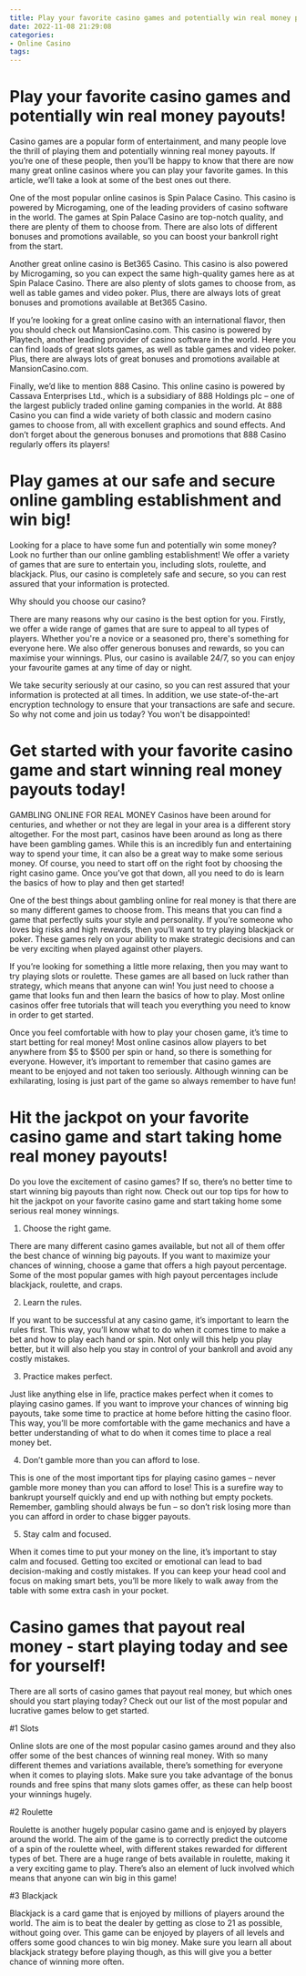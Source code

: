 ```yaml
---
title: Play your favorite casino games and potentially win real money payouts!
date: 2022-11-08 21:29:08
categories:
- Online Casino
tags:
---
```



#  Play your favorite casino games and potentially win real money payouts!

Casino games are a popular form of entertainment, and many people love the thrill of playing them and potentially winning real money payouts. If you’re one of these people, then you’ll be happy to know that there are now many great online casinos where you can play your favorite games. In this article, we’ll take a look at some of the best ones out there.

One of the most popular online casinos is Spin Palace Casino. This casino is powered by Microgaming, one of the leading providers of casino software in the world. The games at Spin Palace Casino are top-notch quality, and there are plenty of them to choose from. There are also lots of different bonuses and promotions available, so you can boost your bankroll right from the start.

Another great online casino is Bet365 Casino. This casino is also powered by Microgaming, so you can expect the same high-quality games here as at Spin Palace Casino. There are also plenty of slots games to choose from, as well as table games and video poker. Plus, there are always lots of great bonuses and promotions available at Bet365 Casino.

If you’re looking for a great online casino with an international flavor, then you should check out MansionCasino.com. This casino is powered by Playtech, another leading provider of casino software in the world. Here you can find loads of great slots games, as well as table games and video poker. Plus, there are always lots of great bonuses and promotions available at MansionCasino.com.

Finally, we’d like to mention 888 Casino. This online casino is powered by Cassava Enterprises Ltd., which is a subsidiary of 888 Holdings plc – one of the largest publicly traded online gaming companies in the world. At 888 Casino you can find a wide variety of both classic and modern casino games to choose from, all with excellent graphics and sound effects. And don’t forget about the generous bonuses and promotions that 888 Casino regularly offers its players!

#  Play games at our safe and secure online gambling establishment and win big!

Looking for a place to have some fun and potentially win some money? Look no further than our online gambling establishment! We offer a variety of games that are sure to entertain you, including slots, roulette, and blackjack. Plus, our casino is completely safe and secure, so you can rest assured that your information is protected.

Why should you choose our casino?

There are many reasons why our casino is the best option for you. Firstly, we offer a wide range of games that are sure to appeal to all types of players. Whether you're a novice or a seasoned pro, there's something for everyone here. We also offer generous bonuses and rewards, so you can maximise your winnings. Plus, our casino is available 24/7, so you can enjoy your favourite games at any time of day or night.

We take security seriously at our casino, so you can rest assured that your information is protected at all times. In addition, we use state-of-the-art encryption technology to ensure that your transactions are safe and secure. So why not come and join us today? You won't be disappointed!

#  Get started with your favorite casino game and start winning real money payouts today!

 GAMBLING ONLINE FOR REAL MONEY
Casinos have been around for centuries, and whether or not they are legal in your area is a different story altogether. For the most part, casinos have been around as long as there have been gambling games. While this is an incredibly fun and entertaining way to spend your time, it can also be a great way to make some serious money. Of course, you need to start off on the right foot by choosing the right casino game. Once you’ve got that down, all you need to do is learn the basics of how to play and then get started!

One of the best things about gambling online for real money is that there are so many different games to choose from. This means that you can find a game that perfectly suits your style and personality. If you’re someone who loves big risks and high rewards, then you’ll want to try playing blackjack or poker. These games rely on your ability to make strategic decisions and can be very exciting when played against other players.

If you’re looking for something a little more relaxing, then you may want to try playing slots or roulette. These games are all based on luck rather than strategy, which means that anyone can win! You just need to choose a game that looks fun and then learn the basics of how to play. Most online casinos offer free tutorials that will teach you everything you need to know in order to get started.

Once you feel comfortable with how to play your chosen game, it’s time to start betting for real money! Most online casinos allow players to bet anywhere from $5 to $500 per spin or hand, so there is something for everyone. However, it’s important to remember that casino games are meant to be enjoyed and not taken too seriously. Although winning can be exhilarating, losing is just part of the game so always remember to have fun!

#  Hit the jackpot on your favorite casino game and start taking home real money payouts!

Do you love the excitement of casino games? If so, there’s no better time to start winning big payouts than right now. Check out our top tips for how to hit the jackpot on your favorite casino game and start taking home some serious real money winnings.

1. Choose the right game.

There are many different casino games available, but not all of them offer the best chance of winning big payouts. If you want to maximize your chances of winning, choose a game that offers a high payout percentage. Some of the most popular games with high payout percentages include blackjack, roulette, and craps.

2. Learn the rules.

If you want to be successful at any casino game, it’s important to learn the rules first. This way, you’ll know what to do when it comes time to make a bet and how to play each hand or spin. Not only will this help you play better, but it will also help you stay in control of your bankroll and avoid any costly mistakes.

3. Practice makes perfect.

Just like anything else in life, practice makes perfect when it comes to playing casino games. If you want to improve your chances of winning big payouts, take some time to practice at home before hitting the casino floor. This way, you’ll be more comfortable with the game mechanics and have a better understanding of what to do when it comes time to place a real money bet.

4. Don’t gamble more than you can afford to lose.

This is one of the most important tips for playing casino games – never gamble more money than you can afford to lose! This is a surefire way to bankrupt yourself quickly and end up with nothing but empty pockets. Remember, gambling should always be fun – so don’t risk losing more than you can afford in order to chase bigger payouts.

5. Stay calm and focused.

When it comes time to put your money on the line, it’s important to stay calm and focused. Getting too excited or emotional can lead to bad decision-making and costly mistakes. If you can keep your head cool and focus on making smart bets, you’ll be more likely to walk away from the table with some extra cash in your pocket.

#  Casino games that payout real money - start playing today and see for yourself!

There are all sorts of casino games that payout real money, but which ones should you start playing today? Check out our list of the most popular and lucrative games below to get started.

#1 Slots

Online slots are one of the most popular casino games around and they also offer some of the best chances of winning real money. With so many different themes and variations available, there’s something for everyone when it comes to playing slots. Make sure you take advantage of the bonus rounds and free spins that many slots games offer, as these can help boost your winnings hugely.

#2 Roulette

Roulette is another hugely popular casino game and is enjoyed by players around the world. The aim of the game is to correctly predict the outcome of a spin of the roulette wheel, with different stakes rewarded for different types of bet. There are a huge range of bets available in roulette, making it a very exciting game to play. There’s also an element of luck involved which means that anyone can win big in this game!

#3 Blackjack

Blackjack is a card game that is enjoyed by millions of players around the world. The aim is to beat the dealer by getting as close to 21 as possible, without going over. This game can be enjoyed by players of all levels and offers some good chances to win big money. Make sure you learn all about blackjack strategy before playing though, as this will give you a better chance of winning more often.